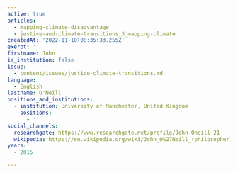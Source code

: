 ```yaml
---
active: true
articles:
  - mapping-climate-disadvantage
  - justice-and-climate-transitions_3_mapping-climate
createdAt: '2022-11-10T08:35:33.255Z'
exerpt: ''
firstname: John
is_institution: false
issue:
  - content/issues/justice-climate-transitions.md
language:
  - English
lastname: O'Neill
positions_and_institutions:
  - institution: University of Manchester, United Kingdom
    positions:
      - ''
social_channels:
  researchgate: https://www.researchgate.net/profile/John-Oneill-21
  wikipedia: https://en.wikipedia.org/wiki/John_O%27Neill_(philosopher)
years:
  - 2015

---
```

